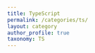 ```yaml
---
title: TypeScript
permalink: /categories/ts/
layout: category
author_profile: true
taxonomy: TS
---
```

